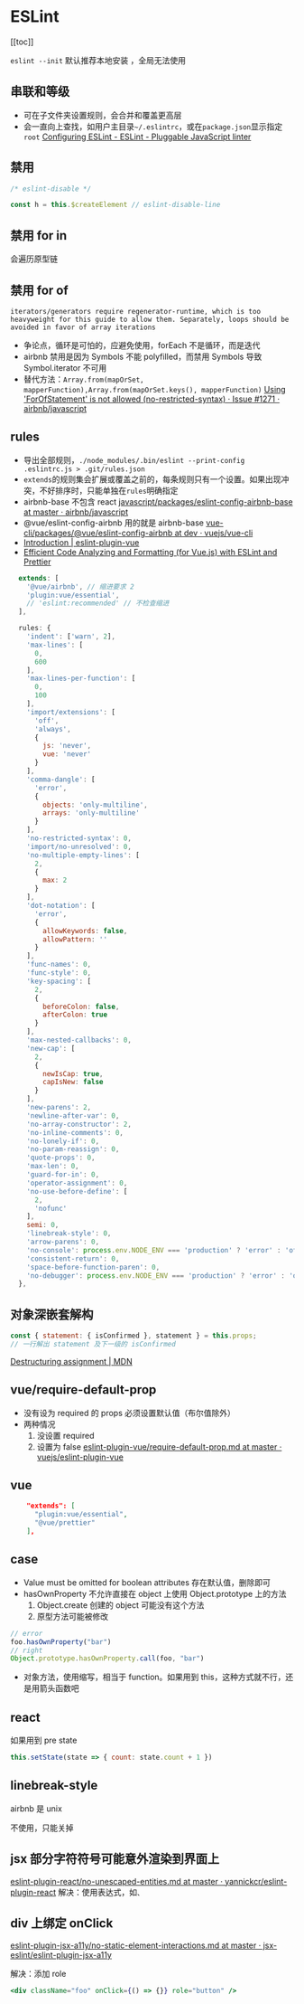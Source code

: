# ESLint
[[toc]]

`eslint --init` 默认推荐本地安装 ，全局无法使用

## 串联和等级
* 可在子文件夹设置规则，会合并和覆盖更高层
* 会一直向上查找，如用户主目录`~/.eslintrc`，或在`package.json`显示指定`root`
[Configuring ESLint - ESLint - Pluggable JavaScript linter](https://eslint.org/docs/user-guide/configuring#configuration-cascading-and-hierarchy)

## 禁用
```js
/* eslint-disable */

const h = this.$createElement // eslint-disable-line
```
## 禁用 for in
会遍历原型链
## 禁用 for of
`iterators/generators require regenerator-runtime, which is too heavyweight for this guide to allow them. Separately, loops should be avoided in favor of array iterations`
* 争论点，循环是可怕的，应避免使用，forEach 不是循环，而是迭代
* airbnb 禁用是因为 Symbols 不能 polyfilled，而禁用 Symbols 导致 Symbol.iterator 不可用
* 替代方法：`Array.from(mapOrSet, mapperFunction),Array.from(mapOrSet.keys(), mapperFunction)`
[Using 'ForOfStatement' is not allowed (no-restricted-syntax) · Issue #1271 · airbnb/javascript](https://github.com/airbnb/javascript/issues/1271#issuecomment-281756069)

## rules
* 导出全部规则，`./node_modules/.bin/eslint --print-config .eslintrc.js > .git/rules.json`
* `extends`的规则集会扩展或覆盖之前的，每条规则只有一个设置。如果出现冲突，不好排序时，只能单独在`rules`明确指定
* airbnb-base 不包含 react [javascript/packages/eslint-config-airbnb-base at master · airbnb/javascript](https://github.com/airbnb/javascript/tree/master/packages/eslint-config-airbnb-base) 
* @vue/eslint-config-airbnb 用的就是 airbnb-base 
[vue-cli/packages/@vue/eslint-config-airbnb at dev · vuejs/vue-cli](https://github.com/vuejs/vue-cli/tree/dev/packages/%2540vue/eslint-config-airbnb)
* [Introduction | eslint-plugin-vue](https://vuejs.github.io/eslint-plugin-vue/)
* [Efficient Code Analyzing and Formatting (for Vue.js) with ESLint and Prettier](https://medium.com/@doppelmutzi/eslint-prettier-vue-workflow-46a3cf54332f)
```js
  extends: [
    '@vue/airbnb', // 缩进要求 2
    'plugin:vue/essential',
    // 'eslint:recommended' // 不检查缩进
  ],

  rules: {
    'indent': ['warn', 2],
    'max-lines': [
      0,
      600
    ],
    'max-lines-per-function': [
      0,
      100
    ],
    'import/extensions': [
      'off',
      'always',
      {
        js: 'never',
        vue: 'never'
      }
    ],
    'comma-dangle': [
      'error',
      {
        objects: 'only-multiline',
        arrays: 'only-multiline'
      }
    ],
    'no-restricted-syntax': 0,
    'import/no-unresolved': 0,
    'no-multiple-empty-lines': [
      2,
      {
        max: 2
      }
    ],
    'dot-notation': [
      'error',
      {
        allowKeywords: false,
        allowPattern: ''
      }
    ],
    'func-names': 0,
    'func-style': 0,
    'key-spacing': [
      2,
      {
        beforeColon: false,
        afterColon: true
      }
    ],
    'max-nested-callbacks': 0,
    'new-cap': [
      2,
      {
        newIsCap: true,
        capIsNew: false
      }
    ],
    'new-parens': 2,
    'newline-after-var': 0,
    'no-array-constructor': 2,
    'no-inline-comments': 0,
    'no-lonely-if': 0,
    'no-param-reassign': 0,
    'quote-props': 0,
    'max-len': 0,
    'guard-for-in': 0,
    'operator-assignment': 0,
    'no-use-before-define': [
      2,
      'nofunc'
    ],
    semi: 0,
    'linebreak-style': 0,
    'arrow-parens': 0,
    'no-console': process.env.NODE_ENV === 'production' ? 'error' : 'off',
    'consistent-return': 0,
    'space-before-function-paren': 0,
    'no-debugger': process.env.NODE_ENV === 'production' ? 'error' : 'off'
  },
```

## 对象深嵌套解构
```js
const { statement: { isConfirmed }, statement } = this.props;
// 一行解出 statement 及下一级的 isConfirmed
```
[Destructuring assignment | MDN](https://developer.mozilla.org/en-US/docs/Web/JavaScript/Reference/Operators/Destructuring_assignment#Nested_object_and_array_destructuring)

## vue/require-default-prop
* 没有设为 required 的 props 必须设置默认值（布尔值除外）
* 两种情况
  1. 没设置 required
  2. 设置为 false
[eslint-plugin-vue/require-default-prop.md at master · vuejs/eslint-plugin-vue](https://github.com/vuejs/eslint-plugin-vue/blob/master/docs/rules/require-default-prop.md)

## vue

```json
    "extends": [
      "plugin:vue/essential",
      "@vue/prettier"
    ],
```

## case
- Value must be omitted for boolean attributes
存在默认值，删除即可
- hasOwnProperty
    不允许直接在 object 上使用 Object.prototype 上的方法
    1. Object.create 创建的 object 可能没有这个方法
    2. 原型方法可能被修改
```js
// error
foo.hasOwnProperty("bar")
// right
Object.prototype.hasOwnProperty.call(foo, "bar")
```

- 对象方法，使用缩写，相当于 function。如果用到 this，这种方式就不行，还是用箭头函数吧

## react
如果用到 pre state 
```js
this.setState(state => { count: state.count + 1 })
```

## linebreak-style
airbnb 是 unix

不使用，只能关掉

## jsx 部分字符符号可能意外渲染到界面上
[eslint-plugin-react/no-unescaped-entities.md at master · yannickcr/eslint-plugin-react](https://github.com/yannickcr/eslint-plugin-react/blob/master/docs/rules/no-unescaped-entities.md)
解决：使用表达式，如`、`

## div 上绑定 onClick
[eslint-plugin-jsx-a11y/no-static-element-interactions.md at master · jsx-eslint/eslint-plugin-jsx-a11y](https://github.com/jsx-eslint/eslint-plugin-jsx-a11y/blob/master/docs/rules/no-static-element-interactions.md)

解决：添加 role
```jsx
<div className="foo" onClick={() => {}} role="button" />
```
